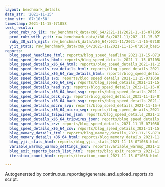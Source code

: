 ```yaml
---
layout: benchmark_details
date_str: '2021-11-15'
time_str: '07:10:58'
timestamp: 2021-11-15-071058
test_results:
  prod_ruby_no_jit: raw_benchmark_data/x86_64/2021-11/2021-11-15-071058_basic_benchmark_prod_ruby_no_jit.json
  prod_ruby_with_yjit: raw_benchmark_data/x86_64/2021-11/2021-11-15-071058_basic_benchmark_prod_ruby_with_yjit.json
  ruby_30_with_mjit: raw_benchmark_data/x86_64/2021-11/2021-11-15-071058_basic_benchmark_ruby_30_with_mjit.json
  yjit_stats: raw_benchmark_data/x86_64/2021-11/2021-11-15-071058_basic_benchmark_yjit_stats.json
reports:
  blog_speed_headline_html: reports/blog_speed_headline_2021-11-15-071058.html
  blog_speed_details_html: reports/blog_speed_details_2021-11-15-071058.html
  blog_speed_details_x86_64_html: reports/blog_speed_details_2021-11-15-071058.x86_64.html
  blog_speed_details_raw_details_html: reports/blog_speed_details_2021-11-15-071058.raw_details.html
  blog_speed_details_x86_64_raw_details_html: reports/blog_speed_details_2021-11-15-071058.x86_64.raw_details.html
  blog_speed_details_svg: reports/blog_speed_details_2021-11-15-071058.svg
  blog_speed_details_x86_64_svg: reports/blog_speed_details_2021-11-15-071058.x86_64.svg
  blog_speed_details_head_svg: reports/blog_speed_details_2021-11-15-071058.head.svg
  blog_speed_details_x86_64_head_svg: reports/blog_speed_details_2021-11-15-071058.x86_64.head.svg
  blog_speed_details_back_svg: reports/blog_speed_details_2021-11-15-071058.back.svg
  blog_speed_details_x86_64_back_svg: reports/blog_speed_details_2021-11-15-071058.x86_64.back.svg
  blog_speed_details_micro_svg: reports/blog_speed_details_2021-11-15-071058.micro.svg
  blog_speed_details_x86_64_micro_svg: reports/blog_speed_details_2021-11-15-071058.x86_64.micro.svg
  blog_speed_details_tripwires_json: reports/blog_speed_details_2021-11-15-071058.tripwires.json
  blog_speed_details_x86_64_tripwires_json: reports/blog_speed_details_2021-11-15-071058.x86_64.tripwires.json
  blog_speed_details_csv: reports/blog_speed_details_2021-11-15-071058.csv
  blog_speed_details_x86_64_csv: reports/blog_speed_details_2021-11-15-071058.x86_64.csv
  blog_memory_details_html: reports/blog_memory_details_2021-11-15-071058.html
  blog_memory_details_x86_64_html: reports/blog_memory_details_2021-11-15-071058.x86_64.html
  blog_yjit_stats_html: reports/blog_yjit_stats_2021-11-15-071058.html
  variable_warmup_warmup_settings_json: reports/variable_warmup_2021-11-15-071058.warmup_settings.json
  blog_exit_reports_bench_list_html: reports/blog_exit_reports_2021-11-15-071058.bench_list.html
  iteration_count_html: reports/iteration_count_2021-11-15-071058.html

---
```

Autogenerated by continuous_reporting/generate_and_upload_reports.rb script.
